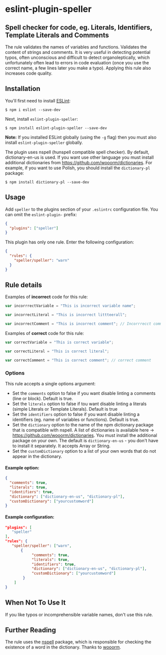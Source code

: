 # eslint-plugin-speller

## Spell checker for code, eg. Literals, Identifiers, Template Literals and Comments

The rule validates the names of variables and functions. Validates the content of strings and comments. It is very useful in detecting potential typos, often unconscious and difficult to detect organoleptically, which unfortunately often lead to errors in code evaluation (once you use the correct name, a few lines later you make a typo). Applying this rule also increases code quality.

## Installation

You'll first need to install [ESLint](http://eslint.org):

```
$ npm i eslint --save-dev
```

Next, install `eslint-plugin-speller`:

```
$ npm install eslint-plugin-speller --save-dev
```

**Note:** If you installed ESLint globally (using the `-g` flag) then you must also install `eslint-plugin-speller` globally.

The plugin uses nspell (hunspell compatible spell checker). By default, dictionary-en-us is used. If you want use other language you must install additional dictionaries from https://github.com/wooorm/dictionaries.
For example, if you want to use Polish, you should install the `dictionary-pl` package:

```
$ npm install dictionary-pl --save-dev
```

## Usage

Add `speller` to the plugins section of your `.eslintrc` configuration file. You can omit the `eslint-plugin-` prefix:

```json
{
  "plugins": ["speller"]
}
```

This plugin has only one rule. Enter the following configuration:

```json
{
  "rules": {
    "speller/speller": "warn"
  }
}
```

## Rule details

Examples of **incorrect** code for this rule:

```js
var incorrrectVariable = "This is incorrect variable name";
```

```js
var incorrectLiteral = "This is incorrect littteerall";
```

```js
var incorrectComment = "This is incorrect comment"; // Incorrrecct commment
```

Examples of **correct** code for this rule:

```js
var correctVariable = "This is correct variable";
```

```js
var correctLiteral = "This is correct literal";
```

```js
var correctComment = "This is correct comment"; // correct comment
```

### Options

This rule accepts a single options argument:

- Set the `comments` option to false if you want disable linting a comments (line or block). Default is true.
- Set the `literals` option to false if tou want disable linting a literals (simple Literals or Template Literals). Default is true
- Set the `identifiers` option to false if you want disable linting a identifiers (eg. name of variables or functions). Default is true.
- Set the `dictionary` option to the name of the npm dictionary package that is compatible with nspell. A list of dictionaries is available here -> https://github.com/wooorm/dictionaries. You must install the additional package on your own. The default is `dictionary-en-us` - you don't have to install it separately. It accepts Array or String.
- Set the `customDictionary` option to a list of your own words that do not appear in the dictionary.

#### Example option:

```json
{
  "comments": true,
  "literals": true,
  "identifiers": true,
  "dictionary": ["dictionary-en-us", "dictionary-pl"],
  "customDictionary": ["yourcustomword"]
}
```

#### Example configuration:

```json
"plugins": [
   "speller"
],
"rules": {
   "speller/speller": ["warn",
       {
            "comments": true,
            "literals": true,
            "identifiers": true,
            "dictionary": ["dictionary-en-us", "dictionary-pl"],
            "customDictionary": ["yourcustomword"]
        }
    ]
}
```

## When Not To Use It

If you like typos or incomprehensible variable names, don't use this rule.

## Further Reading

The rule uses the [nspell](https://github.com/wooorm/nspell) package, which is responsible for checking the existence of a word in the dictionary. Thanks to [wooorm](https://github.com/wooorm).
